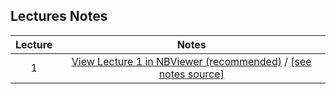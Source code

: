## Lectures Notes


| Lecture | Notes |
|:-------:|:--------:|
| 1 | [View Lecture 1 in NBViewer (recommended)](https://nbviewer.jupyter.org/github/kmsaumcis/mcis6123_sp17_dss/blob/working/lecture_notes/lecture01/lecture01.ipynb)  / [[see notes source]](./lecture01/lecture01.ipynb)  |